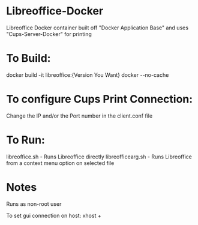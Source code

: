 # Libreoffice-Docker
Libreoffice Docker container built off "Docker Application Base" and uses "Cups-Server-Docker" for printing

# To Build:
docker build -it libreoffice:{Version You Want} docker --no-cache

# To configure Cups Print Connection:
Change the IP and/or the Port number in the client.conf file

# To Run:
libreoffice.sh - Runs Libreoffice directly
libreofficearg.sh - Runs Libreoffice from a context menu option on selected file

# Notes
Runs as non-root user

To set gui connection on host: xhost +